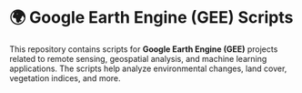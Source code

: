 # 🌍 Google Earth Engine (GEE) Scripts  

This repository contains scripts for **Google Earth Engine (GEE)** projects related to remote sensing, 
geospatial analysis, and machine learning applications.
The scripts help analyze environmental changes, land cover, vegetation indices, and more.  


